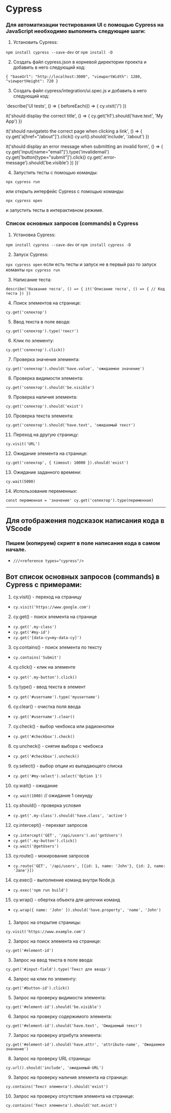 # Cypress

### Для автоматизации тестирования UI с помощью Cypress на JavaScript необходимо выполнить следующие шаги:

1. Установить Cypress:

`npm install cypress --save-dev` or `npm install -D`


2. Создать файл cypress.json в корневой директории проекта и добавить в него следующий код:

`{
  "baseUrl": "http://localhost:3000",
  "viewportWidth": 1280,
  "viewportHeight": 720
}`


3. Создать файл cypress/integration/ui.spec.js и добавить в него следующий код:

`describe('UI tests', () => {
  beforeEach(() => {
    cy.visit('/')
  })

  it('should display the correct title', () => {
    cy.get('h1').should('have.text', 'My App')
  })

  it('should navigateto the correct page when clicking a link', () => {
    cy.get('a[href="/about"]').click()
    cy.url().should('include', '/about')
  })

  it('should display an error message when submitting an invalid form', () => {
    cy.get('input[name="email"]').type('invalidemail')
    cy.get('button[type="submit"]').click()
    cy.get('.error-message').should('be.visible')
  })
})`


4. Запустить тесты с помощью команды:

`npx cypress run`


или открыть интерфейс Cypress с помощью команды:

`npx cypress open`


и запустить тесты в интерактивном режиме.

### Список основных запросов (commands) в Cypress

1. Установка Cypress:

`npm install cypress --save-dev` or `npm install cypress -D`


2. Запуск Cypress:

`npx cypress open` если есть тесты и запуск не в первый раз то запуск команты `npx cypress run`


3. Написание теста:

`describe('Название теста', () => {
  it('Описание теста', () => {
    // Код теста
  })
})`


4. Поиск элементов на странице:

`cy.get('селектор')`


5. Ввод текста в поле ввода:

`cy.get('селектор').type('текст')`


6. Клик по элементу:

`cy.get('селектор').click()`


7. Проверка значения элемента:

`cy.get('селектор').should('have.value', 'ожидаемое значение')`


8. Проверка видимости элемента:

`cy.get('селектор').should('be.visible')`


9. Проверка наличия элемента:

`cy.get('селектор').should('exist')`


10. Проверка текста элемента:

`cy.get('селектор').should('have.text', 'ожидаемый текст')`


11. Переход на другую страницу:

`cy.visit('URL')`


12. Ожидание элемента на странице:

`cy.get('селектор', { timeout: 10000 }).should('exist')`


13. Ожидание заданного времени:

`cy.wait(5000)`


14. Использование переменных:

`const переменная = 'значение'
cy.get('селектор').type(переменная)`


---

## Для отображения подсказок написания кода в VScode
### Пишем (копируем) скрипт в поле написания кода в самом начале.   

- `///<reference types="cypress"/>`

## Вот список основных запросов (commands) в Cypress с примерами:

1. cy.visit() - переход на страницу
- `cy.visit('https://www.google.com')`


2. cy.get() - поиск элемента на странице
- `cy.get('.my-class')`
- `cy.get('#my-id')`
- `cy.get('[data-cy=my-data-cy]')`


3. cy.contains() - поиск элемента по тексту
- `cy.contains('Submit')`


4. cy.click() - клик на элементе
- `cy.get('.my-button').click()`


5. cy.type() - ввод текста в элемент
- `cy.get('#username').type('myusername')`


6. cy.clear() - очистка поля ввода
- `cy.get('#username').clear()`


7. cy.check() - выбор чекбокса или радиокнопки
- `cy.get('#checkbox').check()`


8. cy.uncheck() - снятие выбора с чекбокса
- `cy.get('#checkbox').uncheck()`


9. cy.select() - выбор опции из выпадающего списка
- `cy.get('#my-select').select('Option 1')`


10. cy.wait() - ожидание
- `cy.wait(1000)` // ожидание 1 секунду


11. cy.should() - проверка условия
- `cy.get('.my-class').should('have.class', 'active')`


12. cy.intercept() - перехват запросов
- `cy.intercept('GET', '/api/users').as('getUsers')`
- `cy.get('.my-button').click()`
- `cy.wait('@getUsers')`


13. cy.route() - мокирование запросов
- `cy.route('GET', '/api/users', [{id: 1, name: 'John'}, {id: 2, name: 'Jane'}])`


14. cy.exec() - выполнение команд внутри Node.js
- `cy.exec('npm run build')`


15. cy.wrap() - обертка объекта для цепочки команд
- `cy.wrap({ name: 'John' }).should('have.property', 'name', 'John')`

### 

1. Запрос на открытие страницы:

`cy.visit('https://www.example.com')`


2. Запрос на поиск элемента на странице:

`cy.get('#element-id')`


3. Запрос на ввод текста в поле ввода:

`cy.get('#input-field').type('Текст для ввода')`


4. Запрос на клик по элементу:

`cy.get('#button-id').click()`


5. Запрос на проверку видимости элемента:

`cy.get('#element-id').should('be.visible')`


6. Запрос на проверку содержимого элемента:

`cy.get('#element-id').should('have.text', 'Ожидаемый текст')`


7. Запрос на проверку атрибута элемента:

`cy.get('#element-id').should('have.attr', 'attribute-name', 'Ожидаемое значение')`


8. Запрос на проверку URL страницы:

`cy.url().should('include', 'ожидаемый-URL')`


9. Запрос на проверку наличия элемента на странице:

`cy.contains('Текст элемента').should('exist')`


10. Запрос на проверку отсутствия элемента на странице:

`cy.contains('Текст элемента').should('not.exist')`
